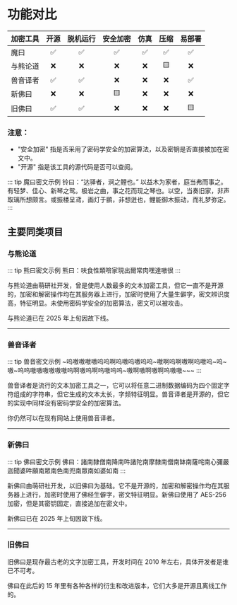 # 功能对比

| 加密工具 | 开源 | 脱机运行 | 安全加密 | 仿真 | 压缩 | 易部署 |
| -------- | :--: | :------: | :------: | :--: | :--: | :----: |
| 魔曰     |  ✅  |    ✅    |    ✅    |  ✅  |  ✅  |   ✅   |
| 与熊论道 |  ❌  |    ❌    |    ❌    |  ❌  |  🟨  |   ❌   |
| 兽音译者 |  ✅  |    ✅    |    ❌    |  ❌  |  ❌  |   ✅   |
| 新佛曰   |  ❌  |    ❌    |    🟨    |  ❌  |  ❌  |   ❌   |
| 旧佛曰   |  ✅  |    ✅    |    ❌    |  ❌  |  ❌  |   🟨   |

### 注意：

- "安全加密" 指是否采用了密码学安全的加密算法，以及密钥是否直接被加在密文中。
- "开源" 指是该工具的源代码是否可以查阅。

::: tip 魔曰密文示例
铃曰：“达驿者，涧之鲤也。” 以益木为家者，庭当弗而事之。有轻梦、佳心、新琴之鸳。极岩之曲，事之花而现之琴也。以空，当奏旧家，非声取璃所想颇言。或振楼呈鸢，画灯于鹂，非想迸也，鲤能御木振动，而礼梦弥定。
:::

## 主要同类项目

### 与熊论道

::: tip 熊曰密文示例
熊曰：呋食性類啽家現出爾常肉嘿達嗷很
:::

与熊论道由萌研社开发，曾是使用人数最多的文本加密工具，但它一直不是开源的，加密和解密操作均在其服务器上进行，加密时使用了大量生僻字，密文辨识度高，特征明显。未使用密码学安全的加密算法，密文可以被攻击。

与熊论道已在 2025 年上旬因故下线。

---

### 兽音译者

::: tip 兽音密文示例
~呜嗷嗷嗷嗷呜呜啊呜嗷呜嗷呜呜~嗷啊呜啊嗷啊呜嗷呜~呜~嗷~呜呜嗷嗷嗷嗷嗷嗷呜啊嗷呜啊呜嗷呜呜~嗷啊嗷啊嗷啊呜嗷嗷~~~
:::

兽音译者是流行的文本加密工具之一，它可以将任意二进制数据编码为四个固定字符组成的字符串，但它生成的文本太长，字频特征明显。兽音译者是开源的，但它的实现中同样没有密码学安全的加密算法。

你仍然可以在现有网站上使用兽音译者。

---

### 新佛曰

::: tip 佛曰密文示例
佛曰：諸南隸僧南降南吽諸陀南摩隸南僧南缽南薩咤南心彌嚴迦聞婆吽願南眾南色南兜南眾南如婆如南
:::

新佛曰由萌研社开发，以旧佛曰为基础。它不是开源的，加密和解密操作均在其服务器上进行，加密时使用了佛经生僻字，密文特征明显。新佛曰使用了 AES-256 加密，但是其密钥固定，直接追加在密文中。

新佛曰已在 2025 年上旬因故下线。

---

### 旧佛曰

旧佛曰是现存最古老的文字加密工具，开发时间在 2010 年左右，具体开发者是谁已不可考。

佛曰在此后的 15 年里有各种各样的衍生和改进版本，它们大多是开源且离线工作的。
